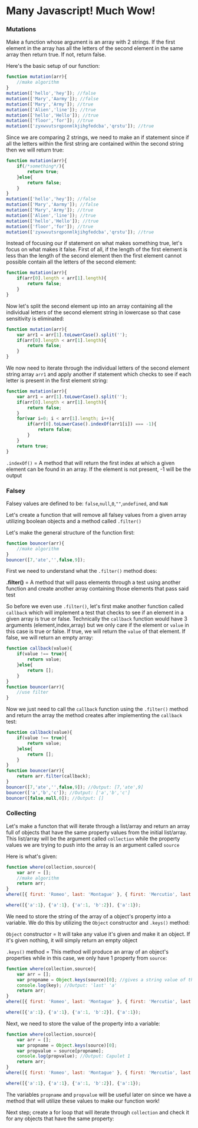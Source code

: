 # Many Javascript! Much Wow!

### Mutations
Make a function whose argument is an array with 2 strings. If the first element in the array has all the letters of the second element in the same array then return true. If not, return false.

Here's the basic setup of our function:

```Javascript
function mutation(arr){
	//make algorithm
}
mutation(['hello','hey']); //false
mutation(['Mary','Aarmy']); //false
mutation(['Mary','Army']); //true
mutation(['Alien','line']); //true
mutation(['hello','Hello']); //true
mutation(['floor','for']); //true
mutation(['zyxwvutsrqponmlkjihgfedcba','qrstu']); //true
```

Since we are comparing 2 strings, we need to make an if statement since if all the letters within the first string are contained within the second string then we will return true:

```Javascript
function mutation(arr){
	if(/*something*/){
		return true;
	}else{
		return false;
	}
}
mutation(['hello','hey']); //false
mutation(['Mary','Aarmy']); //false
mutation(['Mary','Army']); //true
mutation(['Alien','line']); //true
mutation(['hello','Hello']); //true
mutation(['floor','for']); //true
mutation(['zyxwvutsrqponmlkjihgfedcba','qrstu']); //true
```

Instead of focusing our if statement on what makes something true, let's focus on what makes it false. First of all, if the length of the first element is less than the length of the second element then the first element cannot possible contain all the letters of the second element:

```Javascript
function mutation(arr){
	if(arr[0].length < arr[1].length){
		return false;
	}
}
```

Now let's split the second element up into an array containing all the individual letters of the second element string in lowercase so that case sensitivity is eliminated:

```Javascript
function mutation(arr){
	var arr1 = arr[1].toLowerCase().split('');
	if(arr[0].length < arr[1].length){
		return false;
	}
}
```

We now need to iterate through the individual letters of the second element string array `arr1` and apply another if statement which checks to see if each letter is present in the first element string:

```Javascript
function mutation(arr){
	var arr1 = arr[1].toLowerCase().split('');
	if(arr[0].length < arr[1].length){
		return false;
	}
	for(var i=0; i < arr[1].length; i++){
		if(arr[0].toLowerCase().indexOf(arr1[i]) === -1){
			return false;
		}
	}
	return true;
}
```

`.indexOf()` = A method that will return the first index at which a given element can be found in an array. If the element is not present, -1 will be the output

### Falsey
Falsey values are defined to be: `false`,`null`,`0`,`""`,`undefined`, and `NaN`

Let's create a function that will remove all falsey values from a given array utilizing boolean objects and a method called `.filter()`

Let's make the general structure of the function first:

```Javascript
function bouncer(arr){
	//make algorithm
}
bouncer([7,'ate','',false,9]);
```

First we need to understand what the `.filter()` method does:

**.filter()** = A method that will pass elements through a test using another function and create another array containing those elements that pass said test

So before we even use `.filter()`, let's first make another function called `callback` which will implement a test that checks to see if an element in a given array is true or false. Technically the `callback` function would have 3 arguments (element,index,array) but we only care if the element or `value` in this case is true or false. If true, we will return the `value` of that element. If false, we will return an empty array:

```Javascript
function callback(value){
	if(value !== true){
		return value;
	}else{
		return [];
	}
}
function bouncer(arr){
	//use filter
}
```

Now we just need to call the `callback` function using the `.filter()` method and return the array the method creates after implementing the `callback` test:

```Javascript
function callback(value){
	if(value !== true){
		return value;
	}else{
		return [];
	}
}
function bouncer(arr){
	return arr.filter(callback);
}
bouncer([7,'ate','',false,9]); //Output: [7,'ate',9]
bouncer(['a','b','c']); //Output: ['a','b','c']
bouncer([false,null,0]); //Output: []
```

### Collecting
Let's make a functon that will iterate through a list/array and return an array full of objects that have the same property values from the initial list/array. This list/array will be the argument called `collection` while the property values we are trying to push into the array is an argument called `source` 

Here is what's given:

```Javascript
function where(collection,source){
	var arr = [];
	//make algorithm
	return arr;
}
where([{ first: 'Romeo', last: 'Montague' }, { first: 'Mercutio', last: null }, { first: 'Tybalt', last: 'Capulet' }], { last: 'Capulet' });

where([{'a':1}, {'a':1}, {'a':1, 'b':2}], {'a':1});
```

We need to store the string of the array of a object's property into a variable. We do this by utilizing the `Object` constructor and `.keys()` method:

`Object` constructor = It will take any value it's given and make it an object. If it's given nothing, it will simply return an empty object

`.keys()` method = This method will produce an array of an object's properties while in this case, we only have 1 property from `source`:

```Javascript
function where(collection,source){
	var arr = [];
	var propname = Object.keys(source)[0]; //gives a string value of the property name
	console.log(key); //Output: 'last' 'a'
	return arr;
}
where([{ first: 'Romeo', last: 'Montague' }, { first: 'Mercutio', last: null }, { first: 'Tybalt', last: 'Capulet' }], { last: 'Capulet' });

where([{'a':1}, {'a':1}, {'a':1, 'b':2}], {'a':1});
```

Next, we need to store the value of the property into a variable:

```Javascript
function where(collection,source){
	var arr = [];
	var propname = Object.keys(source)[0];
	var propvalue = source[propname];
	console.log(propvalue); //Output: Capulet 1
	return arr;
}
where([{ first: 'Romeo', last: 'Montague' }, { first: 'Mercutio', last: null }, { first: 'Tybalt', last: 'Capulet' }], { last: 'Capulet' });

where([{'a':1}, {'a':1}, {'a':1, 'b':2}], {'a':1});
```

The variables `propname` and `propvalue` will be useful later on since we have a method that will utilize these values to make our function work!

Next step; create a for loop that will iterate through `collection` and check it for any objects that have the same property: